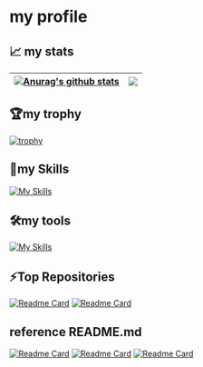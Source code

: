 # my profile


## 📈 my stats

| <a href="https://github.com/anuraghazra/github-readme-stats"><img align="center" src="https://github-readme-stats-fork.vercel.app/api?username=TT-RR&show_icons=true&include_all_commits=true&theme=buefy&hide_border=true" alt="Anurag's github stats" /></a> | <a href="https://github.com/anuraghazra/github-readme-stats"><img align="center" src="https://github-readme-stats-fork.vercel.app/api/top-langs/?username=TT-RR&layout=compact&theme=buefy&hide_border=true" /></a> |
| ------------- | ------------- |

## 🏆my trophy
[![trophy](https://github-profile-trophy.vercel.app/?username=TT-RR&theme=chalk&column=5&margin-w=5&margin-h=10)](https://github.com/ryo-ma/github-profile-trophy)


## 📛my Skills 
[![My Skills](https://skillicons.dev/icons?i=c,cs,html,css,js,php,go,flutter,java,react&perline=6)](https://skillicons.dev)

## 🛠my tools
[![My Skills](https://skillicons.dev/icons?i=vscode,androidstudio,github,firebase,docker,figma,eclipse,sqlite,postgres,mysql,postman&perline=6)](https://skillicons.dev)

## ⚡Top Repositories
[![Readme Card](https://github-readme-stats-fork.vercel.app/api/pin/?username=TT-RR&repo=kopipe-kun)](https://github.com/TT-RR/kopipe-kun)
[![Readme Card](https://github-readme-stats-fork.vercel.app/api/pin/?username=TT-RR&repo=go-rest-api)](https://github.com/TT-RR/go-rest-api)


## reference README.md
[![Readme Card](https://github-readme-stats.vercel.app/api/pin/?username=anuraghazra&repo=github-readme-stats&theme=buefy)](https://github.com/anuraghazra/github-readme-stats)
[![Readme Card](https://github-readme-stats-fork.vercel.app/api/pin/?username=ryo-ma&repo=github-profile-trophy&theme=buefy)](https://github.com/ryo-ma/github-profile-trophy)
[![Readme Card](https://github-readme-stats-fork.vercel.app/api/pin/?username=tandpfun&repo=skill-icons)](https://github.com/tandpfun/skill-icons)
